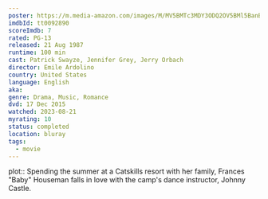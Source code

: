```yaml
---
poster: https://m.media-amazon.com/images/M/MV5BMTc3MDY3ODQ2OV5BMl5BanBnXkFtZTgwOTQ2NTYxMTE@._V1_SX300.jpg
imdbId: tt0092890
scoreImdb: 7
rated: PG-13
released: 21 Aug 1987
runtime: 100 min
cast: Patrick Swayze, Jennifer Grey, Jerry Orbach
director: Emile Ardolino
country: United States
language: English
aka: 
genre: Drama, Music, Romance
dvd: 17 Dec 2015
watched: 2023-08-21
myrating: 10
status: completed
location: bluray
tags:
  - movie
---
```


plot:: Spending the summer at a Catskills resort with her family, Frances "Baby" Houseman falls in love with the camp's dance instructor, Johnny Castle.